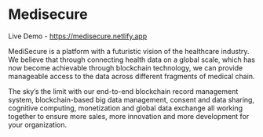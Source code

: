 # Medisecure

Live Demo - https://medisecure.netlify.app

MediSecure is a platform with a futuristic vision of the healthcare industry. We believe that through connecting health data on a global scale, which has now become achievable through blockchain technology, we can provide manageable access to the data across different fragments of medical chain.

The sky’s the limit with our end-to-end blockchain record management system, blockchain-based big data management, consent and data sharing, cognitive computing, monetization and global data exchange all working together to ensure more sales, more innovation and more development for your organization. 

